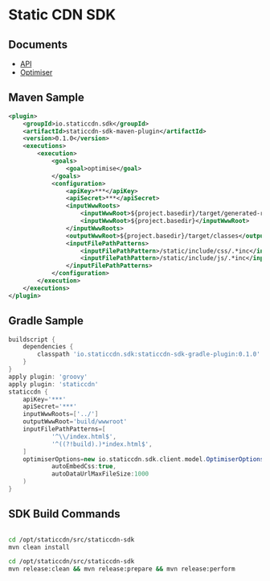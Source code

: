 Static CDN SDK
==============



Documents
------------------
* [API](https://github.com/mrduguo/staticcdn-sdk/blob/master/docs/API.md)
* [Optimiser](https://github.com/mrduguo/staticcdn-sdk/blob/master/docs/Optimiser.md)


Maven Sample
------------------

```xml
<plugin>
    <groupId>io.staticcdn.sdk</groupId>
    <artifactId>staticcdn-sdk-maven-plugin</artifactId>
    <version>0.1.0</version>
    <executions>
        <execution>
            <goals>
                <goal>optimise</goal>
            </goals>
            <configuration>
                <apiKey>***</apiKey>
                <apiSecret>***</apiSecret>
                <inputWwwRoots>
                    <inputWwwRoot>${project.basedir}/target/generated-resource</inputWwwRoot>
                    <inputWwwRoot>${project.basedir}</inputWwwRoot>
                </inputWwwRoots>
                <outputWwwRoot>${project.basedir}/target/classes</outputWwwRoot>
                <inputFilePathPatterns>
                    <inputFilePathPattern>/static/include/css/.*inc</inputFilePathPattern>
                    <inputFilePathPattern>/static/include/js/.*inc</inputFilePathPattern>
                </inputFilePathPatterns>
            </configuration>
        </execution>
    </executions>
</plugin>
```


Gradle Sample
------------------

```Groovy
buildscript {
    dependencies {
        classpath 'io.staticcdn.sdk:staticcdn-sdk-gradle-plugin:0.1.0'
    }
}
apply plugin: 'groovy'
apply plugin: 'staticcdn'
staticcdn {
    apiKey='***'
    apiSecret='***'
    inputWwwRoots=['../']
    outputWwwRoot='build/wwwroot'
    inputFilePathPatterns=[
            '^\\/index.html$',
            '^((?!build).)*index.html$',
    ]
    optimiserOptions=new io.staticcdn.sdk.client.model.OptimiserOptions(
            autoEmbedCss:true,
            autoDataUrlMaxFileSize:1000
    )
}
```

SDK Build Commands
------------------

```sh

cd /opt/staticcdn/src/staticcdn-sdk
mvn clean install

cd /opt/staticcdn/src/staticcdn-sdk
mvn release:clean && mvn release:prepare && mvn release:perform

```
